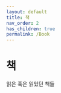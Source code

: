 ```yaml
---
layout: default
title: 책
nav_order: 2
has_children: true
permalink: /Book
---
```


# 책

읽은 혹은 읽었던 책들